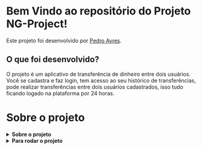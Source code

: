 # Bem Vindo ao repositório do Projeto NG-Project!

Este projeto foi desenvolvido por [Pedro Ayres](https://www.linkedin.com/in/pedroayresb/). 

## O que foi desenvolvido?

O projeto é um aplicativo de transferência de dinheiro entre dois usuários. Você se cadastra e faz login, tem acesso ao seu histórico de transferências, pode realizar transferências entre dois usuários cadastrados, isso tudo ficando logado na plataforma por 24 horas.

# Sobre o projeto

<details>
  <summary><strong>Sobre o projeto</strong></summary>

O projeto utiliza das tecnologias; JavaScript, TypeScript, Docker, Node.js, Postgres, Sequelize, JWS e React.

  <br />
</details>

<details>
  <summary><strong>Para rodar o projeto</strong></summary>

Com o docker instalado, na pasta inicial do projeto, execute o `docker compose up`. Tenha certeza de que as portas `3050`, `5000` e `5042` estejam disponíveis para execução. 
Para rodar o banco de dados, execute `docker exec -it ng-project-sqlize-api-1 bash`, `cd app` e `USERNAME=postgres PASSWORD=postgres_password HOST=postgres DATABASE=ng-project npm run dev` e a database deve ser iniciada normalmente.

Para rodar o front end, entre no `localhost:3050` depois de iniciar o banco de dados e tudo deve estar rodando corretamente


  <br />
</details>
